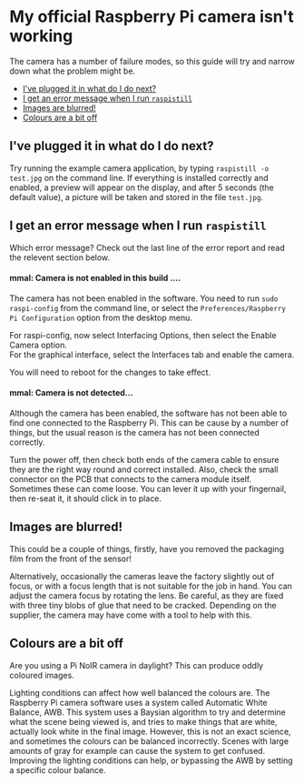 # My official Raspberry Pi camera isn't working

The camera has a number of failure modes, so this guide will try and narrow down what the problem might be. 

- [I've plugged it in what do I do next?](#ive-plugged-it-in-what-do-i-do-next)
- [I get an error message when I run `raspistill`](#i-get-an-error-message-when-i-run-raspistill)
- [Images are blurred!](#images-are_blurred)
- [Colours are a bit off](#colours-are-a-bit-off)

## I've plugged it in what do I do next?

Try running the example camera application, by typing `raspistill -o test.jpg` on the command line. If everything is installed correctly and enabled, a preview will appear on the display, and after 5 seconds (the default value), a picture will be taken and stored in the file `test.jpg`.


## I get an error message when I run `raspistill`

Which error message? Check out the last line of the error report and read the relevent section below.

#### mmal: Camera is not enabled in this build ....

The camera has not been enabled in the software. You need to run `sudo raspi-config` from the command line, or select the ```Preferences/Raspberry Pi Configuration``` option from the desktop menu.

For raspi-config, now select Interfacing Options, then select the Enable Camera option.  
For the graphical interface, select the Interfaces tab and enable the camera.

You will need to reboot for the changes to take effect. 

#### mmal: Camera is not detected...

Although the camera has been enabled, the software has not been able to find one connected to the Raspberry Pi. This can be cause by a number of things, but the usual reason is the camera has not been connected correctly.

Turn the power off, then check both ends of the camera cable to ensure they are the right way round and correct installed. Also, check the small connector on the PCB that connects to the camera module itself. Sometimes these can come loose. You can lever it up with your fingernail, then re-seat it, it should click in to place.

## Images are blurred!

This could be a couple of things, firstly, have you removed the packaging film from the front of the sensor!

Alternatively, occasionally the cameras leave the factory slightly out of focus, or with a focus length that is not suitable for the job in hand. You can adjust the camera focus by rotating the lens. Be careful, as they are fixed with three tiny blobs of glue that need to be cracked. Depending on the supplier, the camera may have come with a tool to help with this.

## Colours are a bit off

Are you using a Pi NoIR camera in daylight? This can produce oddly coloured images. 

Lighting conditions can affect how well balanced the colours are. The Raspberry Pi camera software uses a system called Automatic White Balance, AWB. This system uses a Baysian algorithm to try and determine what the scene being viewed is, and tries to make things that are white, actually look white in the final image. However, this is not an exact science, and sometimes the colours can be balanced incorrectly. Scenes with large amounts of gray for example can cause the system to get confused. Improving the lighting conditions can help, or bypassing the AWB by setting a specific colour balance.






